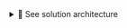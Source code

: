 <details>
<summary>🔵 See solution architecture</summary>
<p>  

[![isaac-arnault-AWS-solution-architecture-2.png](https://i.postimg.cc/FF8CqLFD/isaac-arnault-AWS-solution-architecture-2.png)](https://postimg.cc/QVgqKVTT)

</p>
</details>





